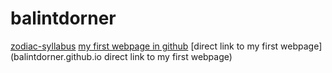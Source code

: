 # balintdorner
[zodiac-syllabus](https://github.com/greenfox-academy/zodiac-syllabus "Zodiac-syllabus")
[my first webpage in github](https://github.com/balintdorner/balintdorner.github.io "my first webpage in github")
[direct link to my first webpage](balintdorner.github.io direct link to my first webpage)
